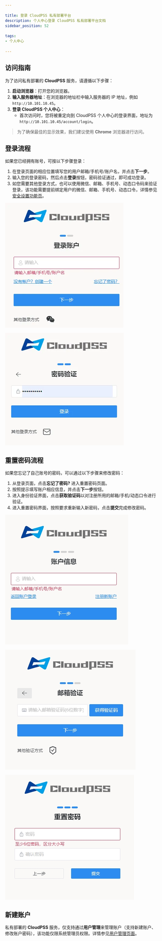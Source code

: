 ```yaml
---

title: 登录 CloudPSS 私有部署平台
description: 个人中心登录 CloudPSS 私有部署平台文档
sidebar_position: 52

tags: 
- 个人中心

---
```



## 访问指南

为了访问私有部署的 **CloudPSS** 服务，请遵循以下步骤：

1. **启动浏览器**：打开您的浏览器。
2. **输入服务器地址**：在浏览器的地址栏中输入服务器的 IP 地址，例如 `http://10.101.10.45`。
3. **登录 CloudPSS 个人中心**：
   - 首次访问时，您将被重定向到 CloudPSS 个人中心的登录界面，地址为 `http://10.101.10.45/account/login`。

> 为了确保最佳的显示效果，我们建议使用 **Chrome** 浏览器进行访问。

## 登录流程

如果您已经拥有账号，可按以下步骤登录：

1. 在登录页面的相应位置填写您的用户邮箱/手机号/账户名，并点击**下一步**。
2. 输入您的登录密码，然后点击**登录**按钮，密码验证通过，即可成功登录。
3. 如您需要其他登录方式，也可以使用微信、邮箱、手机号、动态口令码来验证登录，该功能需要提前绑定用户的微信、邮箱、手机号、动态口令，详情参见[安全设置功能页](../../40-general-account-settings/20-account-security/index.md "安全设置")。


![输入登录账户](../10-cloudpss-public/输入登录账户.png "输入登录账户")

![输入登录密码](../10-cloudpss-public/输入登录密码.png "输入登录密码")

## 重置密码流程

如果您忘记了自己账号的密码，可以通过以下步骤来修改密码：

1. 从登录页面，点击**忘记了密码?** 进入重置密码页面。
2. 按照提示填写账户相应信息，并点击**下一步**按钮。
3. 进入身份验证界面，点击**获取验证码**以对注册所用的邮箱/手机/动态口令进行验证。
4. 进入重置密码界面，按照要求重新输入新密码，点击**提交**完成修改密码。

![账户信息界面](../10-cloudpss-public/账户信息.png "账户信息界面")

![邮箱/手机验证界面](../10-cloudpss-public/邮箱验证.png "邮箱/手机验证界面")

![重置密码页面](../10-cloudpss-public/重置密码.png "重置密码页面")

## 新建账户

私有部署的 **CloudPSS** 服务，仅支持通过**用户管理**来管理账户（支持新建账户、修改账户密码），该功能仅限系统管理员权限。详情参见[用户管理页面](../../50-system-administrator-settings/10-user-management/index.md "用户管理")。
